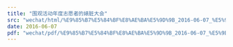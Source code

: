 ```yaml
---
title: "围观活动年度志愿者的婊脏大会"
src: "wechat/html/%E9%85%B7%E5%84%BF%E8%AE%BA%E5%9D%9B_2016-06-07_%E5%9B%B4%E8%A7%82%E6%B4%BB%E5%8A%A8%E5%B9%B4%E5%BA%A6%E5%BF%97%E6%84%BF%E8%80%85%E7%9A%84%E5%A9%8A%E8%84%8F%E5%A4%A7%E4%BC%9A.html"
date: 2016-06-07
pdf: "wechat/pdf/%E9%85%B7%E5%84%BF%E8%AE%BA%E5%9D%9B_2016-06-07_%E5%9B%B4%E8%A7%82%E6%B4%BB%E5%8A%A8%E5%B9%B4%E5%BA%A6%E5%BF%97%E6%84%BF%E8%80%85%E7%9A%84%E5%A9%8A%E8%84%8F%E5%A4%A7%E4%BC%9A.pdf"
---
```

